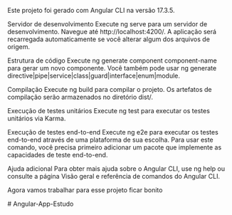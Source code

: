 Este projeto foi gerado com Angular CLI na versão 17.3.5.

Servidor de desenvolvimento
Execute ng serve para um servidor de desenvolvimento. Navegue até http://localhost:4200/. A aplicação será recarregada automaticamente se você alterar algum dos arquivos de origem.

Estrutura de código
Execute ng generate component component-name para gerar um novo componente. Você também pode usar ng generate directive|pipe|service|class|guard|interface|enum|module.

Compilação
Execute ng build para compilar o projeto. Os artefatos de compilação serão armazenados no diretório dist/.

Execução de testes unitários
Execute ng test para executar os testes unitários via Karma.

Execução de testes end-to-end
Execute ng e2e para executar os testes end-to-end através de uma plataforma de sua escolha. Para usar este comando, você precisa primeiro adicionar um pacote que implemente as capacidades de teste end-to-end.

Ajuda adicional
Para obter mais ajuda sobre o Angular CLI, use ng help ou consulte a página Visão geral e referência de comandos do Angular CLI.

Agora vamos trabalhar para esse projeto ficar bonito

#   A n g u l a r - A p p - E s t u d o 
 
 